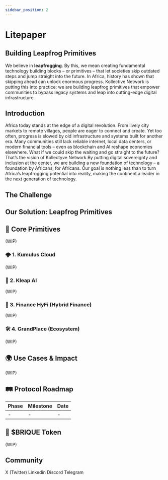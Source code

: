 ```yaml
---
sidebar_position: 2
---
```


# Litepaper

## Building Leapfrog Primitives
We believe in **leapfrogging**. By this, we mean creating fundamental technology building blocks – or primitives – that let societies skip outdated steps and jump straight into the future. In Africa, history has shown that skipping ahead can unlock enormous progress. Kollective Network is putting this into practice: we are building leapfrog primitives that empower communities to bypass legacy systems and leap into cutting-edge digital infrastructure.

## Introduction
Africa today stands at the edge of a digital revolution. From lively city markets to remote villages, people are eager to connect and create. Yet too often, progress is slowed by old infrastructure and systems built for another era. Many communities still lack reliable internet, local data centers, or modern financial tools – even as blockchain and AI reshape economies elsewhere. What if we could skip the waiting and go straight to the future? That’s the vision of Kollectyve Network.By putting digital sovereignty and inclusion at the center, we are building a new foundation of technology – a foundation by Africans, for Africans. Our goal is nothing less than to turn Africa’s leapfrogging potential into reality, making the continent a leader in the next generation of technology.

## The Challenge

## Our Solution: Leapfrog Primitives

## 🔌 Core Primitives
(WIP)
### 🌩️ 1. Kumulus Cloud
(WIP)
### 🧠 2. Kleap AI 
(WIP)
### 💸 3. Finance HyFi (Hybrid Finance)
(WIP)
### 🛠️ 4. GrandPlace (Ecosystem)
(WIP)

## 🌍 Use Cases & Impact
(WIP)

## 🛤️ Protocol Roadmap
| Phase | Milestone | Date |
|-------|-----------|------|
| -     | -| -|

## 💸 $BRIQUE Token
(WIP)

## Community

X (Twitter)
Linkedin
Discord
Telegram

